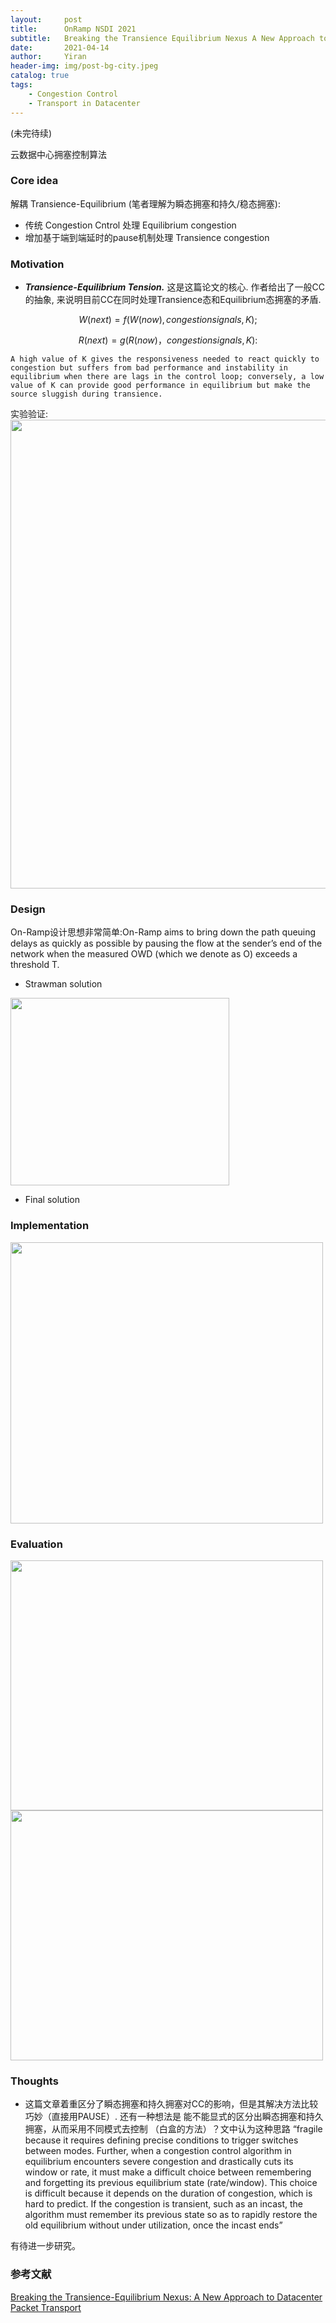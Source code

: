 ```yaml
---
layout:     post
title:      OnRamp NSDI 2021
subtitle:   Breaking the Transience Equilibrium Nexus A New Approach to Datacenter Packet Transport
date:       2021-04-14
author:     Yiran
header-img: img/post-bg-city.jpeg
catalog: true
tags:
    - Congestion Control
    - Transport in Datacenter
---
```

(未完待续)

云数据中心拥塞控制算法

### Core idea

解耦 Transience-Equilibrium (笔者理解为瞬态拥塞和持久/稳态拥塞):

- 传统 Congestion Cntrol 处理 Equilibrium congestion
- 增加基于端到端延时的pause机制处理 Transience congestion


### Motivation

- ***Transience-Equilibrium Tension.***
这是这篇论文的核心. 作者给出了一般CC的抽象, 来说明目前CC在同时处理Transience态和Equilibrium态拥塞的矛盾. 

$$
  W(next) = f(W(now),congestion signals, K);
$$

$$
  R(next) = g(R(now)， congestion signals, K):
$$


```A high value of K gives the responsiveness needed to react quickly to congestion but suffers from bad performance and instability in equilibrium when there are lags in the control loop; conversely, a low value of K can provide good performance in equilibrium but make the source sluggish during transience.```


实验验证:
<img width="900" height="750" src="/img/post-onramp-1.png"/>



### Design
On-Ramp设计思想非常简单:On-Ramp aims to bring down the path queuing delays as quickly as possible by pausing the flow at the sender’s end of the network when the measured OWD (which we denote as O) exceeds a threshold T.

- Strawman solution
<img width="350" height="300" src="/img/post-onramp-2.png"/>


- Final solution


### Implementation 

<img width="500" height="450" src="/img/post-onramp-3.png"/>


### Evaluation


<img width="500" height="400" src="/img/post-onramp-4.png"/>

<img width="500" height="400" src="/img/post-onramp-5.png"/>

  

### Thoughts

- 这篇文章着重区分了瞬态拥塞和持久拥塞对CC的影响，但是其解决方法比较巧妙（直接用PAUSE）. 还有一种想法是 能不能显式的区分出瞬态拥塞和持久拥塞，从而采用不同模式去控制 （白盒的方法）？文中认为这种思路 “fragile because it requires defining precise conditions to trigger switches between modes. Further, when a congestion control algorithm in equilibrium encounters severe congestion and drastically cuts its window or rate, it must make a difficult choice between remembering and forgetting its previous equilibrium state (rate/window). This choice is difficult because it depends on the duration of congestion, which is hard to predict. If the congestion is transient, such as an incast, the algorithm must remember its previous state so as to rapidly restore the old equilibrium without under utilization, once the incast ends” 

有待进一步研究。



### 参考文献

[Breaking the Transience-Equilibrium Nexus: A New Approach to Datacenter Packet Transport](https://www.usenix.org/system/files/nsdi21-liu.pdf)





